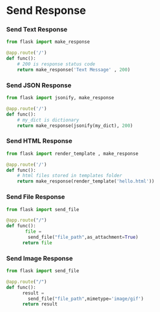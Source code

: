 # Send Response
### Send Text Response
```python
from flask import make_response

@app.route('/')
def func():
	# 200 is response status code
	return make_response('Text Message' , 200)
```
### Send JSON Response
```python
from flask import jsonify, make_response

@app.route('/')
def func():
	# my_dict is dictionary
    return make_response(jsonify(my_dict), 200)
```
### Send HTML Response
```python
from flask import render_template , make_response

@app.route('/')
def func():
	# html files stored in templates folder
	return make_response(render_template('hello.html'))
```
### Send File Response
```python
from flask import send_file

@app.route("/")
def func():
	   file =
		send_file("file_path",as_attachment=True)
	  return file
```
### Send Image Response
```python
from flask import send_file

@app.route("/")
def func():
	  result =
		send_file("file_path",mimetype='image/gif')
	  return result
```
